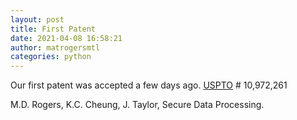 ```yaml
---
layout: post
title: First Patent
date: 2021-04-08 16:58:21
author: matrogersmtl
categories: python
---
```

Our first patent was accepted a few days ago. [USPTO](http://patft.uspto.gov/netahtml/PTO/search-bool.html) # 10,972,261

M.D. Rogers, K.C. Cheung, J. Taylor, Secure Data Processing.

